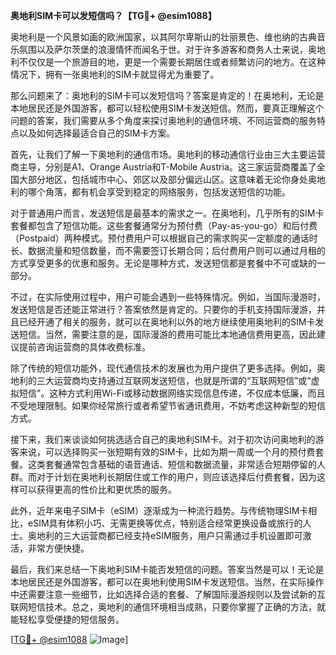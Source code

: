 **奥地利SIM卡可以发短信吗？【TG💪+ @esim1088】**

奥地利是一个风景如画的欧洲国家，以其阿尔卑斯山的壮丽景色、维也纳的古典音乐氛围以及萨尔茨堡的浪漫情怀而闻名于世。对于许多游客和商务人士来说，奥地利不仅仅是一个旅游目的地，更是一个需要长期居住或者频繁访问的地方。在这种情况下，拥有一张奥地利的SIM卡就显得尤为重要了。

那么问题来了：奥地利的SIM卡可以发短信吗？答案是肯定的！在奥地利，无论是本地居民还是外国游客，都可以轻松使用SIM卡发送短信。然而，要真正理解这个问题的答案，我们需要从多个角度来探讨奥地利的通信环境、不同运营商的服务特点以及如何选择最适合自己的SIM卡方案。

首先，让我们了解一下奥地利的通信市场。奥地利的移动通信行业由三大主要运营商主导，分别是A1、Orange Austria和T-Mobile Austria。这三家运营商覆盖了全国大部分地区，包括城市中心、郊区以及部分偏远山区。这意味着无论你身处奥地利的哪个角落，都有机会享受到稳定的网络服务，包括发送短信的功能。

对于普通用户而言，发送短信是最基本的需求之一。在奥地利，几乎所有的SIM卡套餐都包含了短信功能。这些套餐通常分为预付费（Pay-as-you-go）和后付费（Postpaid）两种模式。预付费用户可以根据自己的需求购买一定额度的通话时长、数据流量和短信数量，而不需要签订长期合同；后付费用户则可以通过月租的方式享受更多的优惠和服务。无论是哪种方式，发送短信都是套餐中不可或缺的一部分。

不过，在实际使用过程中，用户可能会遇到一些特殊情况。例如，当国际漫游时，发送短信是否还能正常进行？答案依然是肯定的。只要你的手机支持国际漫游，并且已经开通了相关的服务，就可以在奥地利以外的地方继续使用奥地利的SIM卡发送短信。当然，需要注意的是，国际漫游的费用可能比本地通信费用更高，因此建议提前咨询运营商的具体收费标准。

除了传统的短信功能外，现代通信技术的发展也为用户提供了更多选择。例如，奥地利的三大运营商均支持通过互联网发送短信，也就是所谓的“互联网短信”或“虚拟短信”。这种方式利用Wi-Fi或移动数据网络实现信息传递，不仅成本低廉，而且不受地理限制。如果你经常旅行或者希望节省通讯费用，不妨考虑这种新型的短信方式。

接下来，我们来谈谈如何挑选适合自己的奥地利SIM卡。对于初次访问奥地利的游客来说，可以选择购买一张短期有效的SIM卡，比如为期一周或一个月的预付费套餐。这类套餐通常包含基础的语音通话、短信和数据流量，非常适合短期停留的人群。而对于计划在奥地利长期居住或工作的用户，则应该选择后付费套餐，因为这样可以获得更高的性价比和更优质的服务。

此外，近年来电子SIM卡（eSIM）逐渐成为一种流行趋势。与传统物理SIM卡相比，eSIM具有体积小巧、无需更换等优点，特别适合经常更换设备或旅行的人士。奥地利的三大运营商都已经支持eSIM服务，用户只需通过手机设置即可激活，非常方便快捷。

最后，我们来总结一下奥地利SIM卡能否发短信的问题。答案当然是可以！无论是本地居民还是外国游客，都可以在奥地利使用SIM卡发送短信。当然，在实际操作中还需要注意一些细节，比如选择合适的套餐、了解国际漫游规则以及尝试新的互联网短信技术。总之，奥地利的通信环境相当成熟，只要你掌握了正确的方法，就能轻松享受便捷的短信服务。

[[TG💪+ @esim1088](https://t.me/s/esim1088) ![Image](https://i.postimg.cc/4NQfJmqS/Snipaste-2025-05-13-00-14-12.png)]
